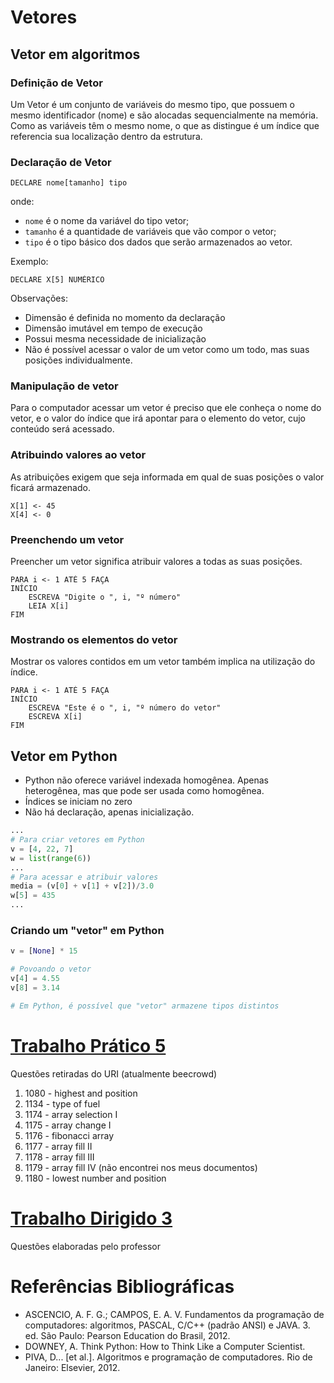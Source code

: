 # Vetores

## Vetor em algoritmos

### Definição de Vetor

Um Vetor é um conjunto de variáveis do mesmo tipo, que possuem o mesmo identificador (nome) e são alocadas sequencialmente na memória. Como as variáveis têm o mesmo nome, o que as distingue é um índice que referencia sua localização dentro da estrutura.

### Declaração de Vetor

```
DECLARE nome[tamanho] tipo
```

onde:
- `nome` é o nome da variável do tipo vetor;
- `tamanho` é a quantidade de variáveis que vão compor o vetor;
- `tipo` é o tipo básico dos dados que serão armazenados ao vetor.

Exemplo:

```
DECLARE X[5] NUMÉRICO
```

Observações:

- Dimensão é definida no momento da declaração
- Dimensão imutável em tempo de execução
- Possui mesma necessidade de inicialização
- Não é possível acessar o valor de um vetor como um todo, mas suas posições individualmente.

### Manipulação de vetor

Para o computador acessar um vetor é preciso que ele conheça o nome do vetor, e o valor do índice que irá apontar para o elemento do vetor, cujo conteúdo será acessado.

### Atribuindo valores ao vetor

As atribuições exigem que seja informada em qual de suas posições o valor ficará armazenado.

```
X[1] <- 45
X[4] <- 0
```

### Preenchendo um vetor

Preencher um vetor significa atribuir valores a todas as suas posições.

```
PARA i <- 1 ATÉ 5 FAÇA
INÍCIO
	ESCREVA "Digite o ", i, "º número"
	LEIA X[i]
FIM
```

### Mostrando os elementos do vetor

Mostrar os valores contidos em um vetor também implica na utilização do índice.

```
PARA i <- 1 ATÉ 5 FAÇA
INÍCIO
	ESCREVA "Este é o ", i, "º número do vetor"
	ESCREVA X[i]
FIM
```

## Vetor em Python

- Python não oferece variável indexada homogênea. Apenas heterogênea, mas que pode ser usada como homogênea.
- Índices se iniciam no zero
- Não há declaração, apenas inicialização.

```python
...
# Para criar vetores em Python
v = [4, 22, 7] 
w = list(range(6))
...
# Para acessar e atribuir valores
media = (v[0] + v[1] + v[2])/3.0
w[5] = 435
...
```

### Criando um "vetor" em Python

```python
v = [None] * 15

# Povoando o vetor
v[4] = 4.55
v[8] = 3.14

# Em Python, é possível que "vetor" armazene tipos distintos
```

# [Trabalho Prático 5](https://github.com/elvinmatheus/universidade/tree/main/Fundamentos%20de%20Programa%C3%A7%C3%A3o/6.%20Vetores/Trabalho%20Pr%C3%A1tico%205)

Questões retiradas do URI (atualmente beecrowd)

1. 1080 - highest and position
2. 1134 - type of fuel
3. 1174 - array selection I
4. 1175 - array change I
5. 1176 - fibonacci array
6. 1177 - array fill II
7. 1178 - array fill III
8. 1179 - array fill IV (não encontrei nos meus documentos)
9. 1180 - lowest number and position

# [Trabalho Dirigido 3](https://github.com/elvinmatheus/universidade/tree/main/Fundamentos%20de%20Programa%C3%A7%C3%A3o/6.%20Vetores/Trabalho%20Dirigido%203)

Questões elaboradas pelo professor

# Referências Bibliográficas
- ASCENCIO, A. F. G.; CAMPOS, E. A. V. Fundamentos da programação de computadores: algoritmos, PASCAL, C/C++ (padrão ANSI) e JAVA. 3. ed. São Paulo: Pearson Education do Brasil, 2012.
- DOWNEY, A. Think Python: How to Think Like a Computer Scientist.
- PIVA, D... [et al.]. Algoritmos e programação de computadores. Rio de Janeiro: Elsevier, 2012.
